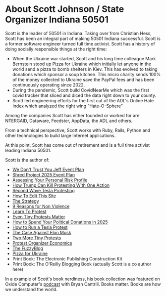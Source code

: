 # About Scott Johnson / State Organizer Indiana 50501

Scott is the leader of 50501 in Indiana.  Taking over from Christian Hess, Scott has been an integral part of 
making 50501 Indiana successful.  Scott is a former software engineer turned full time activist.  Scott has a history of doing socially responsible things at the right time:

* When the Ukraine war started, Scott and his long time colleague Mark Bernstein stood up Pizza for Ukraine which initially let anyone in the world send a pizza to bomb shelters in Kiev.  This has evolved to taking donations which sponsor a soup kitchen.  This micro charity sends 100% of the money collected to Ukraine save the PayPal fees and has been continuously operating since 2022.
* During the pandemic, Scott build CovidNearMe which was the first covid tracker that sliced and diced the data right down to your county.
* Scott led engineering efforts for the first cut of the ADL's Online Hate Index which analyzed the right wing "Hate-O-Sphere"

Among the companies Scott has either founded or worked for are NTERGAID, Dataware, Feedster, AppData, the ADL and others.

From a technical perspective, Scott works with Ruby, Rails, Python and other technologies to build large Internet applications.

At this point, Scott has come out of retirement and is a full time activist leading Indiana 50501. 

Scott is the author of:

* [We Don't Trust You Jeff Event Plan](/scott/essays/we_dont_trust_you_jeff_event_plan.html)
* [Shred Project 2025 Event Plan](/scott/essays/shred_project_2025_event_plan.html)
* [Assessing Your Personal Risk Profile](/scott/essays/personal_risk_profile.html)
* [How Trump Can Kill Protesting With One Action](/scott/essays/trump_kills_protesting.html)
* [Second Wave Tesla Protesting](/scott/essays/second_wave_tesla_protesting.html)
* [How To Edit This Site](/scott/essays/how_to_edit_this_site.html)
* [The Strategy](/scott/essays/the_strategy.html)
* [9 Reasons for Non Violence](/scott/essays/9_reasons_for_non_violence.html)
* [Learn To Protest](https://bit.ly/learntoprotest)
* [Even Tiny Protests Matter](https://bit.ly/tinyprotests)
* [How to Spend Your Political Donations in 2025](https://bit.ly/2025politicaldonations)
* [How to Run a Tesla Protest](https://bit.ly/howtorunateslaprotest)
* [The Case Against Elon Musk](https://bit.ly/caseagainstelonmusk)
* [Two More Tiny Protests](https://bit.ly/2moretinyprotests)
* [Protest Organizer Economics](https://bit.ly/protestorganizereconomics)
* [The FuzzyBlog](https://fuzzyblog.io/blog/)
* [Pizza for Ukraine](https://www.pizzaforukraine.com/)
* Print Book: The Electronic Publishing Construction Kit
* Print Book: The O'Reilly Blogging Book (actually Scott is a co author here)

In a example of Scott's book nerdiness, his book collection was featured on Oxide Computer's [podcast](https://www.podcast24.fi/episodes/oxide-and-friends/books-in-the-box-redux-ckqdg0pYWf) with Bryan Cantrill. Books matter.  Books are how we understand the world.